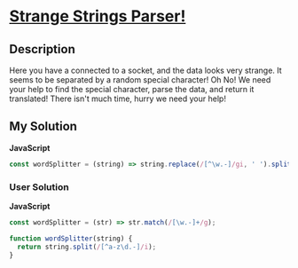 # [Strange Strings Parser!](https://www.codewars.com/kata/584d88622609c8bda30000cf)

## Description

Here you have a connected to a socket, and the data looks very strange. It seems to be separated by a random special character! Oh No! We need your help to find the special character, parse the data, and return it translated! There isn't much time, hurry we need your help!

## My Solution

**JavaScript**

```js
const wordSplitter = (string) => string.replace(/[^\w.-]/gi, ' ').split(' ');
```

### User Solution

**JavaScript**

```js
const wordSplitter = (str) => str.match(/[\w.-]+/g);
```

```js
function wordSplitter(string) {
  return string.split(/[^a-z\d.-]/i);
}
```
